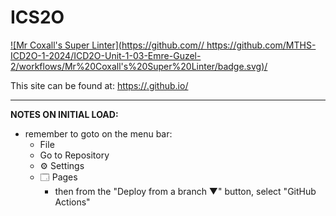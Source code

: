 # ICS2O

[![Mr Coxall's Super Linter](https://github.com/<OWNER>/<REPOSITORY> https://github.com/MTHS-ICD2O-1-2024/ICD2O-Unit-1-03-Emre-Guzel-2/workflows/Mr%20Coxall's%20Super%20Linter/badge.svg)</OWNER>/</REPOSITORY> ](https://github.com/MTHS-ICD2O-1-2024/ICD2O-Unit-1-03-Emre-Guzel-2/actions)



This site can be found at: [https://<OWNER>.github.io/<REPOSITORY>](https://icd2o-1-teh.type-code.cloud/~yunus.emre.guzel/ICD2O-1/Unit-1/ICD2O-Unit-1-02-Emre-Guzel-2/)

---

**NOTES ON INITIAL LOAD:**
- remember to goto on the menu bar:
  - File
  - Go to Repository
  - ⚙ Settings
  - 🗔 Pages
    - then from the "Deploy from a branch ▼" button, select "GitHub Actions"
